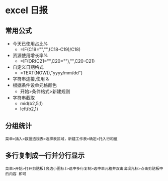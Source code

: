 # excel 日报

## 常用公式

* 今天已使用占比%
  * =IF(C19="","",(C18-C19)/C18)
* 资源使用增长率%
  * =IF(OR(C21="",C20=""),"",C20-C21)
* 自定义日期格式
  * =TEXT(NOW(),"yyyy/mm/dd")
* 字符串连接,使用 &
* 根据条件设单元格颜色
  * 开始>条件格式>新建规则
* 字符串截取
  * mid(b2,5,1)
  * left(b2,1)

## 分组统计

  	菜单>插入>数据透视表>选择表区域，新建工作表>确定>托入行和值

## 多行复制成一行并分行显示

	菜单>开始>打开剪贴板(旁边小图标)>选中多行复制>选中单元格并双击出现光标>点击剪贴板中的内容 即可